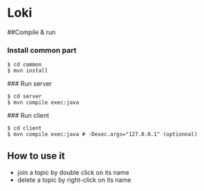 # Loki

##Compile & run

### Install common part

```
$ cd common
$ mvn install
```

### Run server

```
$ cd server
$ mvn compile exec:java
```

### Run client

```
$ cd client
$ mvn compile exec:java # -Dexec.args="127.0.0.1" (optionnal)
```

## How to use it

- join a topic by double click on its name
- delete a topic by right-click on its name
